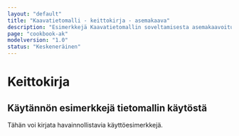 ```yaml
---
layout: "default"
title: "Kaavatietomalli - keittokirja - asemakaava"
description: "Esimerkkejä Kaavatietomallin soveltamisesta asemakaavoituksen kaavoitusratkaisuihin"
page: "cookbook-ak"
modelversion: "1.0"
status: "Keskeneräinen"
---
```

# Keittokirja
## Käytännön esimerkkejä tietomallin käytöstä
Tähän voi kirjata havainnollistavia käyttöesimerkkejä.



